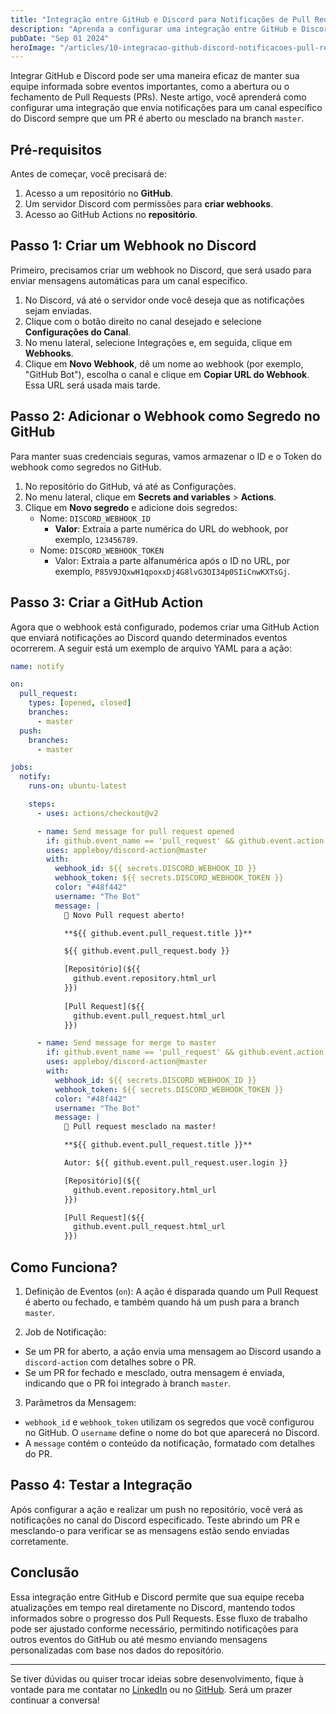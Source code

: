 ```yaml
---
title: "Integração entre GitHub e Discord para Notificações de Pull Requests"
description: "Aprenda a configurar uma integração entre GitHub e Discord para enviar notificações automáticas sobre Pull Requests abertos e mesclados na branch master. Mantenha sua equipe informada em tempo real com este guia passo a passo usando GitHub Actions."
pubDate: "Sep 01 2024"
heroImage: "/articles/10-integracao-github-discord-notificacoes-pull-requests/hero.png"
---
```


Integrar GitHub e Discord pode ser uma maneira eficaz de manter sua equipe informada sobre eventos importantes, como a abertura ou o fechamento de Pull Requests (PRs). Neste artigo, você aprenderá como configurar uma integração que envia notificações para um canal específico do Discord sempre que um PR é aberto ou mesclado na branch `master`.

## Pré-requisitos

Antes de começar, você precisará de:

1. Acesso a um repositório no **GitHub**.
2. Um servidor Discord com permissões para **criar webhooks**.
3. Acesso ao GitHub Actions no **repositório**.

## Passo 1: Criar um Webhook no Discord

Primeiro, precisamos criar um webhook no Discord, que será usado para enviar mensagens automáticas para um canal específico.

1. No Discord, vá até o servidor onde você deseja que as notificações sejam enviadas.
2. Clique com o botão direito no canal desejado e selecione **Configurações do Canal**.
3. No menu lateral, selecione Integrações e, em seguida, clique em **Webhooks**.
4. Clique em **Novo Webhook**, dê um nome ao webhook (por exemplo, "GitHub Bot"), escolha o canal e clique em **Copiar URL do Webhook**. Essa URL será usada mais tarde.

## Passo 2: Adicionar o Webhook como Segredo no GitHub

Para manter suas credenciais seguras, vamos armazenar o ID e o Token do webhook como segredos no GitHub.

1. No repositório do GitHub, vá até as Configurações.
2. No menu lateral, clique em **Secrets and variables** > **Actions**.
3. Clique em **Novo segredo** e adicione dois segredos:
   - Nome: `DISCORD_WEBHOOK_ID`
     - **Valor**: Extraia a parte numérica do URL do webhook, por exemplo, `123456789`.
   - Nome: `DISCORD_WEBHOOK_TOKEN`
     - Valor: Extraia a parte alfanumérica após o ID no URL, por exemplo, `P85V9JQxwH1qpoxxDj4G8lvG3OI34p0SIiCnwKXTsGj`.

## Passo 3: Criar a GitHub Action

Agora que o webhook está configurado, podemos criar uma GitHub Action que enviará notificações ao Discord quando determinados eventos ocorrerem. A seguir está um exemplo de arquivo YAML para a ação:

```yml
name: notify

on:
  pull_request:
    types: [opened, closed]
    branches:
      - master
  push:
    branches:
      - master

jobs:
  notify:
    runs-on: ubuntu-latest

    steps:
      - uses: actions/checkout@v2

      - name: Send message for pull request opened
        if: github.event_name == 'pull_request' && github.event.action == 'opened'
        uses: appleboy/discord-action@master
        with:
          webhook_id: ${{ secrets.DISCORD_WEBHOOK_ID }}
          webhook_token: ${{ secrets.DISCORD_WEBHOOK_TOKEN }}
          color: "#48f442"
          username: "The Bot"
          message: |
            🎉 Novo Pull request aberto!

            **${{ github.event.pull_request.title }}**

            ${{ github.event.pull_request.body }}

            [Repositório](${{
              github.event.repository.html_url
            }})
              
            [Pull Request](${{
              github.event.pull_request.html_url
            }})

      - name: Send message for merge to master
        if: github.event_name == 'pull_request' && github.event.action == 'closed' && github.event.pull_request.merged == true
        uses: appleboy/discord-action@master
        with:
          webhook_id: ${{ secrets.DISCORD_WEBHOOK_ID }}
          webhook_token: ${{ secrets.DISCORD_WEBHOOK_TOKEN }}
          color: "#48f442"
          username: "The Bot"
          message: |
            🚀 Pull request mesclado na master!

            **${{ github.event.pull_request.title }}**

            Autor: ${{ github.event.pull_request.user.login }}

            [Repositório](${{
              github.event.repository.html_url
            }})

            [Pull Request](${{
              github.event.pull_request.html_url
            }})
```
## Como Funciona?

1. Definição de Eventos (`on`): A ação é disparada quando um Pull Request é aberto ou fechado, e também quando há um push para a branch `master`.

2. Job de Notificação:
  - Se um PR for aberto, a ação envia uma mensagem ao Discord usando a `discord-action` com detalhes sobre o PR.
  - Se um PR for fechado e mesclado, outra mensagem é enviada, indicando que o PR foi integrado à branch `master`.
3. Parâmetros da Mensagem:
  - `webhook_id` e `webhook_token` utilizam os segredos que você configurou no GitHub.
  O `username` define o nome do bot que aparecerá no Discord.
  - A `message` contém o conteúdo da notificação, formatado com detalhes do PR.

## Passo 4: Testar a Integração

Após configurar a ação e realizar um push no repositório, você verá as notificações no canal do Discord especificado. Teste abrindo um PR e mesclando-o para verificar se as mensagens estão sendo enviadas corretamente.

## Conclusão

Essa integração entre GitHub e Discord permite que sua equipe receba atualizações em tempo real diretamente no Discord, mantendo todos informados sobre o progresso dos Pull Requests. Esse fluxo de trabalho pode ser ajustado conforme necessário, permitindo notificações para outros eventos do GitHub ou até mesmo enviando mensagens personalizadas com base nos dados do repositório.

--- 

Se tiver dúvidas ou quiser trocar ideias sobre desenvolvimento, fique à vontade para me contatar no <a href="https://www.linkedin.com/in/gabrielcaiana/" target="_blank">LinkedIn</a> ou no <a href="http://github.com/gabrielcaiana" target="_blank">GitHub</a>. Será um prazer continuar a conversa!

